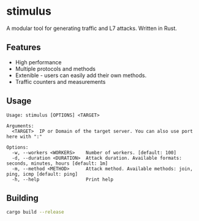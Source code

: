 # stimulus

A modular tool for generating traffic and L7 attacks. Written in Rust.

## Features

- High performance
- Multiple protocols and methods
- Extenible - users can easily add their own methods.
- Traffic counters and measurements

## Usage

```
Usage: stimulus [OPTIONS] <TARGET>

Arguments:
  <TARGET>  IP or Domain of the target server. You can also use port here with ":"

Options:
  -w, --workers <WORKERS>    Number of workers. [default: 100]
  -d, --duration <DURATION>  Attack duration. Available formats: seconds, minutes, hours [default: 1m]
  -m, --method <METHOD>      Attack method. Available methods: join, ping, icmp [default: ping]
  -h, --help                 Print help
```

## Building

```bash
cargo build --release
```
